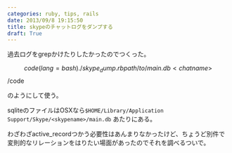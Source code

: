 ```yaml
---
categories: ruby, tips, rails
date: 2013/09/8 19:15:50
title: skypeのチャットログをダンプする
draft: True
---
```


過去ログをgrepかけたりしたかったのでつくった。

<script src="https://gist.github.com/taksatou/6027743.js"></script>

$$code(lang=bash)
./skype_dump.rb path/to/main.db <chatname>
$$/code

のようにして使う。

sqliteのファイルはOSXなら`$HOME/Library/Application Support/Skype/<skypename>/main.db` あたりにある。


わざわざactive_recordつかう必要性はあんまりなかったけど、ちょうど別件で変則的なリレーションをはりたい場面があったのでそれを調べるついで。

